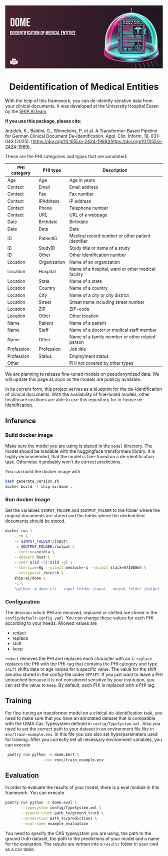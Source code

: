 <!-- PROJECT LOGO -->
<br />
<div align="center">

  <a href="https://github.com/UMEssen/DOME">
    <img src="images/DOME-banner.png" alt="Logo">
  </a>
  <h1>Deidentification of Medical Entities</h1>
</div>

With the help of this framework, you can de-identify senstive data from your clinical documents. It was developed at the University Hospital Essen by the [SHIP.AI team](https://ship-ai.ikim.nrw/).

**If you use this package, please cite:**

Arzideh, K., Baldini, G., Winnekens, P. et al. A Transformer-Based Pipeline for German Clinical Document De-Identification. Appl. Clin. Inform. 16, 031–043 (2025). [https://doi.org/10.1055/a-2424-1989](https://doi.org/10.1055/a-2424-1989).

These are the PHI categories and types that are annotated:

|PHI category|PHI type|Description|
| -------  | -------| ------ |
|Age | Age | Age in years|
|Contact|Email|Email address|
|Contact|Fax | Fax number |
|Contact|IPAddress|IP address|
|Contact|Phone|Telephone number|
|Contact|URL|URL of a webpage|
|Date | Birthdate | Birthdate |
|Date | Date | Date|
|ID|PatientID|Medical record number or other patient identifier|
|ID|StudyID|Study title or name of a study|
|ID|Other|Other identification number|
|Location|Organization|Name of an organization|
|Location|Hospital|Name of a hospital, ward or other medical facility|
|Location|State|Name of a state|
|Location|Country|Name of a country|
|Location|City|Name of a city or city district|
|Location|Street|Street name including street number|
|Location|ZIP|ZIP-code |
|Location|Other|Other location|
|Name|Patient|Name of a patient
|Name|Staff|Name of a doctor or medical staff member|
|Name|Other|Name of a family member or other related person|
|Profession|Profession|Job title|
|Profession|Status|Employment status
|Other||PHI not covered by other types|

We are planning to release fine-tuned models on pseudonymized data. We will update this page as soon as the models are publicly available. 

In its current form, this project serves as a blueprint for the de-identification of clinical documents. With the availability of fine-tuned models, other healthcare institions are able to use this repository for in-house de-identification.

## Inference

### Build docker image

Make sure the model you are using is placed in the `model` directory. The model should be loadable with the huggingface transformers library. It is highly recommended, that the model is fine-tuned on a de-identification task. Otherwise it probably won't do correct predictions.

You can build the docker image with

```bash
bash generate_version.sh
docker build -t ship-ai/dome .
```

### Run docker image

Set the variables `$INPUT_FOLDER` and `$OUTPUT_FOLDER` to the folder where the original documents are stored and the folder where the deidentified documents should be stored. 

```bash
docker run \
    --rm \
    -v $INPUT_FOLDER:/input\
    -v $OUTPUT_FOLDER:/output \
    --runtime=nvidia \
    --network host \
    --user $(id -u):$(id -g) \
    --shm-size=8g --ulimit memlock=-1 --ulimit stack=67108864 \
    --entrypoint /bin/sh \
    ship-ai/dome \
    -c \
    "python -m dome.cli --input-folder /input --output-folder /output --verbose"
```
### Configuration
The decision which PHI are removed, replaced or shifted are stored in the `config/default-config.yaml`. You can change these values for each PHI according to your needs. Allowed values are
- redact
- replace
- shift 
- keep

 `redact` removes the PHI and replaces each character with an `X`. 
 `replace` replaces the PHI with the PHI-tag that contains the PHI category and type. `shift` shifts date or age values for a specific value. The value for the shift are also stored in the config-file under `OFFSET`. If you just want to leave a PHI untouched because it is not considered sensitive by your institution, you can set the value to `keep`. By default, each PHI is replaced with a PHI tag. 

 ## Training
 For fine-tuning an transformer model on a clinical de-identification task, you need to make sure that you have an annotated dataset that is compatible with the UIMA Cas Typesystem defined in `config/TypeSystem.xml`. Also you need to set the correct path to your dataset in an environment file like in `env/train-example.env`. In this file you can also set hyperparameters used for training. After you correctly set all necessary environment variables, you can execute

```bash
 poetry run python -m dome.bert \
                --env envs/train_example.env
```

## Evaluation
In order to evaluate the results of your model, there is a eval module in this framework. You can execute

```bash
poetry run python -m dome.eval \
       --typesystem config/TypeSystem.xml \
       --ground-truth path_to/ground_truth \
       --prediction path_to/predictions \
       --eval-name example_evaluation
```
You need to specify the CAS typesystem you are using, the path to the ground truth dataset, the path to the predictions of your model and a name for the evaluation. The results are written into a `results` folder in your cwd as a csv table. 

